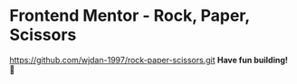 # Frontend Mentor - Rock, Paper, Scissors
https://github.com/wjdan-1997/rock-paper-scissors.git
**Have fun building!** 🚀
